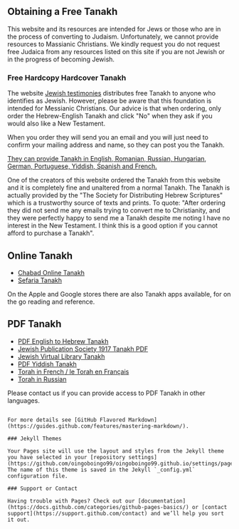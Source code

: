 ## Obtaining a Free Tanakh

This website and its resources are intended for Jews or those who are in the process of converting to Judaism. Unfortunately, we cannot provide resources to Massianic Christians. We kindly request you do not request free Judaica from any resources listed on this site if you are not Jewish or in the progress of becoming Jewish.

### Free Hardcopy Hardcover Tanakh

The website [Jewish testimonies](https://www.jewishtestimonies.com/en/) distributes free Tanakh to anyone who identifies as Jewish. However, please be aware that this foundation is intended for Messianic Christians.
Our advice is that when ordering, only order the Hebrew-English Tanakh and click "No" when they ask if you would also like a New Testament.

When you order they will send you an email and you will just need to confirm your mailing address and name, so they can post you the Tanakh.

[They can provide Tanakh in English, Romanian, Russian, Hungarian, German, Portuguese, Yiddish, Spanish and French.](https://www.sdhs.co.uk/index.php/publications/request-printed-copy/)

One of the creators of this website ordered the Tanakh from this website and it is completely fine and unaltered from a normal Tanakh. The Tanakh is actually provided by the "The Society for Distributing Hebrew Scriptures" which is a trustworthy source of texts and prints. To quote: "After ordering they did not send me any emails trying to convert me to Christianity, and they were perfectly happy to send me a Tanakh despite me noting I have no interest in the New Testament. I think this is a good option if you cannot afford to purchase a Tanakh".

## Online Tanakh

- [Chabad Online Tanakh](https://www.chabad.org/library/bible_cdo/aid/63255/jewish/The-Bible-with-Rashi.htm)
- [Sefaria Tanakh](https://www.sefaria.org/texts/Tanakh)

On the Apple and Google stores there are also Tanakh apps available, for on the go reading and reference.

## PDF Tanakh

- [PDF English to Hebrew Tanakh](https://ferrusca.files.wordpress.com/2016/11/thetanakh.pdf)
- [Jewish Publication Society 1917 Tanakh PDF](https://jps.org/download-the-tanakh-1917-translation/)
- [Jewish Virtual Library Tanakh](https://www.jewishvirtuallibrary.org/the-tanakh-full-text)
- [PDF Yiddish Tanakh](https://www.sdhs.co.uk/wp-content/uploads/scriptorium/Yiddish/yi_tanakh.pdf)
- [Torah in French / le Torah en Français](https://www.torah-box.com/torah-pdf/)
- [Torah in Russian](https://www.academia.edu/36935982/%D0%A2%D0%BE%D1%80%D0%B0_%D0%9F%D1%8F%D1%82%D0%B8%D0%BA%D0%BD%D0%B8%D0%B6%D0%B8%D0%B5_%D0%9C%D0%BE%D0%B8%D1%81%D0%B5%D0%B5%D0%B2%D0%BE)

Please contact us if you can provide access to PDF Tanakh in other languages.

```

For more details see [GitHub Flavored Markdown](https://guides.github.com/features/mastering-markdown/).

### Jekyll Themes

Your Pages site will use the layout and styles from the Jekyll theme you have selected in your [repository settings](https://github.com/oingoboingo99/oingoboingo99.github.io/settings/pages). The name of this theme is saved in the Jekyll `_config.yml` configuration file.

### Support or Contact

Having trouble with Pages? Check out our [documentation](https://docs.github.com/categories/github-pages-basics/) or [contact support](https://support.github.com/contact) and we’ll help you sort it out.
